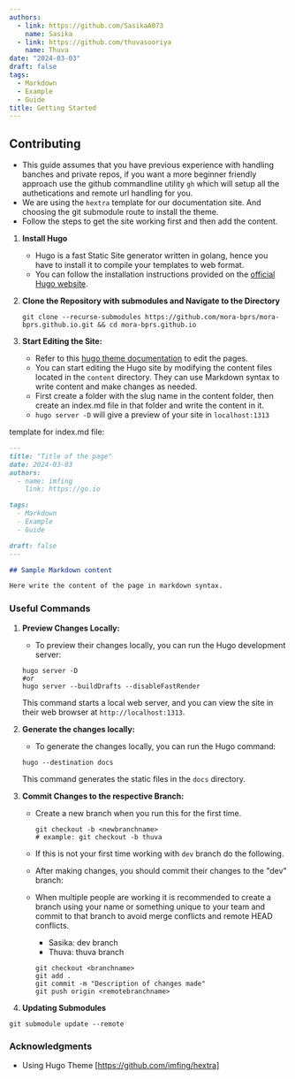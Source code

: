 ```yaml
---
authors:
  - link: https://github.com/SasikaA073
    name: Sasika
  - link: https://github.com/thuvasooriya
    name: Thuva
date: "2024-03-03"
draft: false
tags:
  - Markdown
  - Example
  - Guide
title: Getting Started
---
```


## Contributing

- This guide assumes that you have previous experience with handling banches and private repos, if you want a more beginner friendly approach use the github commandline utility `gh` which will setup all the authetications and remote url handling for you.
- We are using the `hextra` template for our documentation site. And choosing the git submodule route to install the theme.
- Follow the steps to get the site working first and then add the content.

1. **Install Hugo**

   - Hugo is a fast Static Site generator written in golang, hence you have to install it to compile your templates to web format.
   - You can follow the installation instructions provided on the [official Hugo website](https://gohugo.io/installation/).

2. **Clone the Repository with submodules and Navigate to the Directory**

   ```shell
   git clone --recurse-submodules https://github.com/mora-bprs/mora-bprs.github.io.git && cd mora-bprs.github.io
   ```

3. **Start Editing the Site:**

   - Refer to this [hugo theme documentation](https://imfing.github.io/hextra/docs/) to edit the pages.
   - You can start editing the Hugo site by modifying the content files located in the `content` directory. They can use Markdown syntax to write content and make changes as needed.
   - First create a folder with the slug name in the content folder, then create an index.md file in that folder and write the content in it.
   - `hugo server -D` will give a preview of your site in `localhost:1313`

template for index.md file:

```markdown
---
title: "Title of the page"
date: 2024-03-03
authors:
  - name: imfing
    link: https://go.io

tags:
  - Markdown
  - Example
  - Guide

draft: false
---

## Sample Markdown content

Here write the content of the page in markdown syntax.
```

### Useful Commands

1. **Preview Changes Locally:**

   - To preview their changes locally, you can run the Hugo development server:

   ```shell
   hugo server -D
   #or
   hugo server --buildDrafts --disableFastRender
   ```

   This command starts a local web server, and you can view the site in their web browser at `http://localhost:1313`.

2. **Generate the changes locally:**

   - To generate the changes locally, you can run the Hugo command:

   ```shell
   hugo --destination docs
   ```

   This command generates the static files in the `docs` directory.

3. **Commit Changes to the respective Branch:**

   - Create a new branch when you run this for the first time.

     ```shell
     git checkout -b <newbranchname>
     # example: git checkout -b thuva
     ```

   - If this is not your first time working with `dev` branch do the following.
   - After making changes, you should commit their changes to the "dev" branch:
   - When multiple people are working it is recommended to create a branch using your name or something unique to your team and commit to that branch to avoid merge conflicts and remote HEAD conflicts.

     - Sasika: dev branch
     - Thuva: thuva branch

     ```shell
     git checkout <branchname>
     git add .
     git commit -m "Description of changes made"
     git push origin <remotebranchname>
     ```

4. **Updating Submodules**

```shell
git submodule update --remote

```

### Acknowledgments

- Using Hugo Theme [https://github.com/imfing/hextra]
